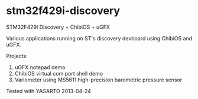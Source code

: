 stm32f429i-discovery
====================

STM32F429I Discovery + ChibiOS + uGFX

Various applications running on ST's discovery devboard using ChibiOS and uGFX. 

Projects: 
  1. uGFX notepad demo
  2. ChibiOS virtual com port shell demo
  3. Variometer using MS5611 high-precision barometric pressure sensor
  
Tested with YAGARTO 2013-04-24
